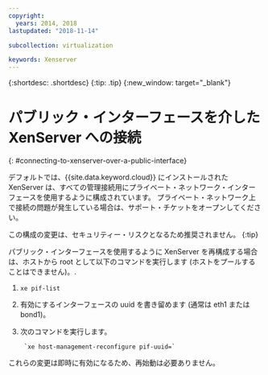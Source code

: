 ```yaml
---
copyright:
  years: 2014, 2018
lastupdated: "2018-11-14"

subcollection: virtualization

keywords: Xenserver
---
```

{:shortdesc: .shortdesc}
{:tip: .tip}
{:new_window: target="_blank"}

# パブリック・インターフェースを介した XenServer への接続
{: #connecting-to-xenserver-over-a-public-interface}

デフォルトでは、{{site.data.keyword.cloud}} にインストールされた XenServer は、すべての管理接続用にプライベート・ネットワーク・インターフェースを使用するように構成されています。 プライベート・ネットワーク上で接続の問題が発生している場合は、サポート・チケットをオープンしてください。

この構成の変更は、セキュリティー・リスクとなるため推奨されません。
{:tip}

パブリック・インターフェースを使用するように XenServer を再構成する場合は、ホストから root として以下のコマンドを実行します (ホストをプールすることはできません)。.

1. `xe pif-list`

2. 有効にするインターフェースの uuid を書き留めます (通常は eth1 または bond1)。

3. 次のコマンドを実行します。

        `xe host-management-reconfigure pif-uuid=`

これらの変更は即時に有効になるため、再始動は必要ありません。
